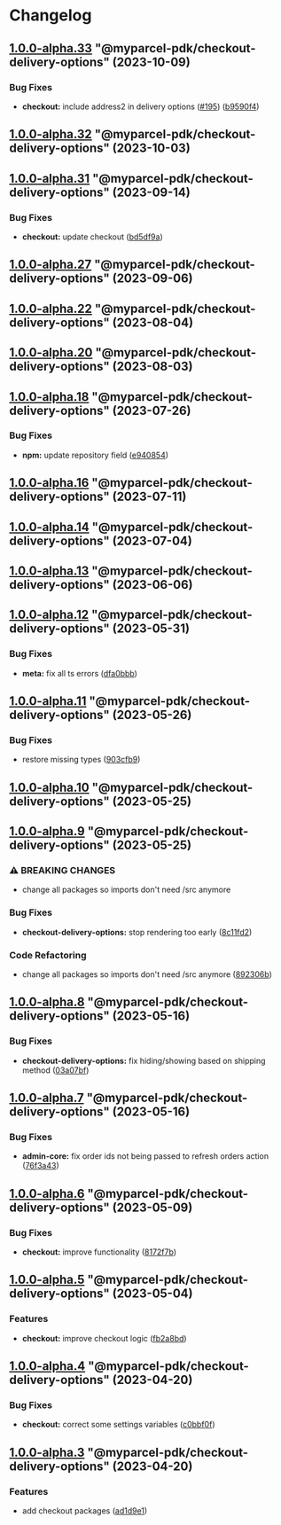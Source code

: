 # Changelog

<!-- MONODEPLOY:BELOW -->

## [1.0.0-alpha.33](https://github.com/myparcelnl/js-pdk/compare/@myparcel-pdk/checkout-delivery-options@1.0.0-alpha.32...@myparcel-pdk/checkout-delivery-options@1.0.0-alpha.33) "@myparcel-pdk/checkout-delivery-options" (2023-10-09)


### Bug Fixes

* **checkout:** include address2 in delivery options ([#195](https://github.com/myparcelnl/js-pdk/issues/195)) ([b9590f4](https://github.com/myparcelnl/js-pdk/commit/b9590f4603054e08190c3b8befb0f184a375fc8e))




## [1.0.0-alpha.32](https://github.com/myparcelnl/js-pdk/compare/@myparcel-pdk/checkout-delivery-options@1.0.0-alpha.31...@myparcel-pdk/checkout-delivery-options@1.0.0-alpha.32) "@myparcel-pdk/checkout-delivery-options" (2023-10-03)




## [1.0.0-alpha.31](https://github.com/myparcelnl/js-pdk/compare/@myparcel-pdk/checkout-delivery-options@1.0.0-alpha.30...@myparcel-pdk/checkout-delivery-options@1.0.0-alpha.31) "@myparcel-pdk/checkout-delivery-options" (2023-09-14)


### Bug Fixes

* **checkout:** update checkout ([bd5df9a](https://github.com/myparcelnl/js-pdk/commit/bd5df9a03377b01ac62c9cc50025e5e246627edf))




## [1.0.0-alpha.27](https://github.com/myparcelnl/js-pdk/compare/@myparcel-pdk/checkout-delivery-options@1.0.0-alpha.26...@myparcel-pdk/checkout-delivery-options@1.0.0-alpha.27) "@myparcel-pdk/checkout-delivery-options" (2023-09-06)




## [1.0.0-alpha.22](https://github.com/myparcelnl/js-pdk/compare/@myparcel-pdk/checkout-delivery-options@1.0.0-alpha.21...@myparcel-pdk/checkout-delivery-options@1.0.0-alpha.22) "@myparcel-pdk/checkout-delivery-options" (2023-08-04)

## [1.0.0-alpha.20](https://github.com/myparcelnl/js-pdk/compare/@myparcel-pdk/checkout-delivery-options@1.0.0-alpha.19...@myparcel-pdk/checkout-delivery-options@1.0.0-alpha.20) "@myparcel-pdk/checkout-delivery-options" (2023-08-03)

## [1.0.0-alpha.18](https://github.com/myparcelnl/js-pdk/compare/@myparcel-pdk/checkout-delivery-options@1.0.0-alpha.17...@myparcel-pdk/checkout-delivery-options@1.0.0-alpha.18) "@myparcel-pdk/checkout-delivery-options" (2023-07-26)

### Bug Fixes

- **npm:** update repository
  field ([e940854](https://github.com/myparcelnl/js-pdk/commit/e940854ba1d99c0fcdada8b66f88a7c7e6060272))

## [1.0.0-alpha.16](https://github/myparcelnl/js-pdk/compare/@myparcel-pdk/checkout-delivery-options@1.0.0-alpha.15...@myparcel-pdk/checkout-delivery-options@1.0.0-alpha.16) "@myparcel-pdk/checkout-delivery-options" (2023-07-11)

## [1.0.0-alpha.14](https://github/myparcelnl/js-pdk/compare/@myparcel-pdk/checkout-delivery-options@1.0.0-alpha.13...@myparcel-pdk/checkout-delivery-options@1.0.0-alpha.14) "@myparcel-pdk/checkout-delivery-options" (2023-07-04)

## [1.0.0-alpha.13](https://github/myparcelnl/js-pdk/compare/@myparcel-pdk/checkout-delivery-options@1.0.0-alpha.12...@myparcel-pdk/checkout-delivery-options@1.0.0-alpha.13) "@myparcel-pdk/checkout-delivery-options" (2023-06-06)

## [1.0.0-alpha.12](https://github/myparcelnl/js-pdk/compare/@myparcel-pdk/checkout-delivery-options@1.0.0-alpha.11...@myparcel-pdk/checkout-delivery-options@1.0.0-alpha.12) "@myparcel-pdk/checkout-delivery-options" (2023-05-31)

### Bug Fixes

- **meta:** fix all ts
  errors ([dfa0bbb](https://github/myparcelnl/js-pdk/commit/dfa0bbb308c4863ce0fb4c9a0d55f2b5fa8fdb6c))

## [1.0.0-alpha.11](https://github/myparcelnl/js-pdk/compare/@myparcel-pdk/checkout-delivery-options@1.0.0-alpha.10...@myparcel-pdk/checkout-delivery-options@1.0.0-alpha.11) "@myparcel-pdk/checkout-delivery-options" (2023-05-26)

### Bug Fixes

- restore missing types ([903cfb9](https://github/myparcelnl/js-pdk/commit/903cfb95f161bb5b49fbb91c4f96a7e44c524db8))

## [1.0.0-alpha.10](https://github/myparcelnl/js-pdk/compare/@myparcel-pdk/checkout-delivery-options@1.0.0-alpha.9...@myparcel-pdk/checkout-delivery-options@1.0.0-alpha.10) "@myparcel-pdk/checkout-delivery-options" (2023-05-25)

## [1.0.0-alpha.9](https://github/myparcelnl/js-pdk/compare/@myparcel-pdk/checkout-delivery-options@1.0.0-alpha.8...@myparcel-pdk/checkout-delivery-options@1.0.0-alpha.9) "@myparcel-pdk/checkout-delivery-options" (2023-05-25)

### ⚠ BREAKING CHANGES

- change all packages so imports don't need /src anymore

### Bug Fixes

- **checkout-delivery-options:** stop rendering too
  early ([8c11fd2](https://github/myparcelnl/js-pdk/commit/8c11fd2da87c4ec86557b435f2126b67fc05b08f))

### Code Refactoring

- change all packages so imports don't need /src
  anymore ([892306b](https://github/myparcelnl/js-pdk/commit/892306bd3307fe8d5d011bbf6eb7654f7365347a))

## [1.0.0-alpha.8](https://github/myparcelnl/js-pdk/compare/@myparcel-pdk/checkout-delivery-options@1.0.0-alpha.7...@myparcel-pdk/checkout-delivery-options@1.0.0-alpha.8) "@myparcel-pdk/checkout-delivery-options" (2023-05-16)

### Bug Fixes

- **checkout-delivery-options:** fix hiding/showing based on shipping
  method ([03a07bf](https://github/myparcelnl/js-pdk/commit/03a07bfa77e8972a85938739b33cfc01c6b0cf2a))

## [1.0.0-alpha.7](https://github/myparcelnl/js-pdk/compare/@myparcel-pdk/checkout-delivery-options@1.0.0-alpha.6...@myparcel-pdk/checkout-delivery-options@1.0.0-alpha.7) "@myparcel-pdk/checkout-delivery-options" (2023-05-16)

### Bug Fixes

- **admin-core:** fix order ids not being passed to refresh orders
  action ([76f3a43](https://github/myparcelnl/js-pdk/commit/76f3a43130312fb25e72c95f2bfb3f04a96bd46a))

## [1.0.0-alpha.6](https://github/myparcelnl/js-pdk/compare/@myparcel-pdk/checkout-delivery-options@1.0.0-alpha.5...@myparcel-pdk/checkout-delivery-options@1.0.0-alpha.6) "@myparcel-pdk/checkout-delivery-options" (2023-05-09)

### Bug Fixes

- **checkout:** improve
  functionality ([8172f7b](https://github/myparcelnl/js-pdk/commit/8172f7b72182253b87a5ab611f1aa9807cc6e63c))

## [1.0.0-alpha.5](https://github/myparcelnl/js-pdk/compare/@myparcel-pdk/checkout-delivery-options@1.0.0-alpha.4...@myparcel-pdk/checkout-delivery-options@1.0.0-alpha.5) "@myparcel-pdk/checkout-delivery-options" (2023-05-04)

### Features

- **checkout:** improve checkout
  logic ([fb2a8bd](https://github/myparcelnl/js-pdk/commit/fb2a8bd4b9404cac0fe600526d85465e3a1ee5f9))

## [1.0.0-alpha.4](https://github/myparcelnl/js-pdk/compare/@myparcel-pdk/checkout-delivery-options@1.0.0-alpha.3...@myparcel-pdk/checkout-delivery-options@1.0.0-alpha.4) "@myparcel-pdk/checkout-delivery-options" (2023-04-20)

### Bug Fixes

- **checkout:** correct some settings
  variables ([c0bbf0f](https://github/myparcelnl/js-pdk/commit/c0bbf0ff2fc98c3815094ae77f26f75a3036dfbe))

## [1.0.0-alpha.3](https://github/myparcelnl/js-pdk/compare/@myparcel-pdk/checkout-delivery-options@1.0.0-alpha.2...@myparcel-pdk/checkout-delivery-options@1.0.0-alpha.3) "@myparcel-pdk/checkout-delivery-options" (2023-04-20)

### Features

- add checkout packages ([ad1d9e1](https://github/myparcelnl/js-pdk/commit/ad1d9e1f027af9e6124f8266f64edc0509e22a9d))
